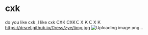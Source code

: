 # cxk
do you like cxk ,I like cxk
CXK CXKＣＸＫＣＸＫ
https://drsrel.github.io/Dress/zye/timg.jpg
![Uploading image.png…]()


